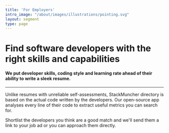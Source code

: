 ```yaml
---
title: 'For Employers'
intro_image: "/about/images/illustrations/pointing.svg"
layout: segment
type: page
---
```


# Find software developers with the right skills and capabilities

#### We put developer skills, coding style and learning rate ahead of their ability to write a sleek resume.

---

Unlike resumes with unreliable self-assessments, StackMuncher directory is based on the actual code written by the developers. 
Our open-source app analyses every line of their code to extract useful metrics you can search for.

Shortlist the developers you think are a good match and we'll send them a link to your job ad or you can approach them directly.
